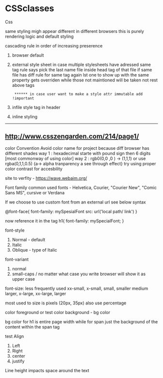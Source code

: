 # CSSclasses
Css


same styling migh appear different in different browsers
this is purely rendering logic and default styling


cascading rule in order of increasing preserence
1. browser default
2. external style sheet
        in case multiple stylesheets have adressed same tag rule says pick the last name file inside head tag of that file
        if same file has diff rule for same tag again lst one to show up with the same property gets overriden while those not maintioned will be taken not rest above tags


        ****** in case user want to make a style attr immutable add !important
3. infile style tag in header
4. inline styling
------------------------------------------
http://www.csszengarden.com/214/page1/
--------------------------------------------
color Convention
Avoid color name for project because diff browser has different shades
way 1 : hexadecimal starte with pound sign then 6 digits [most commonway of using color]
way 2 : rgb0(0,0 ,0 ) -> (1,1,1)    or use rgba(0,1,1,0.5) {a-> alpha tranparency a see through effect}
try using proper color contrast for accesbility 

site to verfity - https://wave.webaim.org/

Font family
common used fonts - Helvetica, Courier, "Courier New", "Comic Sans MS", cursive or Verdana

If we choose to use custom font from an external url see below syntax

@font-face{
    font-family: mySpesialFont
    src: url('local path/ link')
}

now reference it in the tag
h1{
    font-family: mySpecialFont;
}

font-style
1. Normal - default
2. Italic
3. Oblique - type of Italic

font-variant
1. normal
2. small-caps  / no matter what case you write browser will show it as upper case

font-size:  less frequently used
xx-small, x-small, small, smaller
medium
larger, x-large, xx-large, larger

most used to size is pixels (20px, 35px)
also use percentage

color
foreground or test color
background - bg color

bg color for h1 is entire page width while for span just the background of the content within the span tag

test Align 
1. Left
2. Right
3. center
4. justify


Line height
impacts space  around the text
